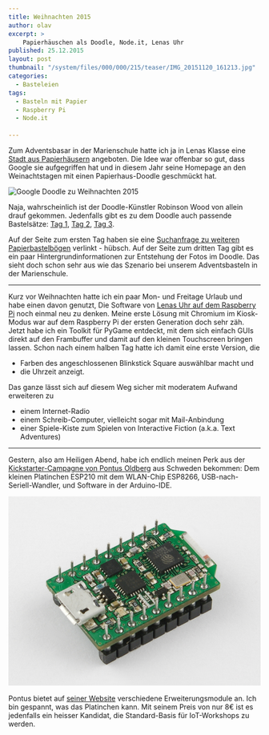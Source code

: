```yaml
---
title: Weihnachten 2015
author: olav
excerpt: >
    Papierhäuschen als Doodle, Node.it, Lenas Uhr
published: 25.12.2015
layout: post
thumbnail: "/system/files/000/000/215/teaser/IMG_20151120_161213.jpg"
categories:
  - Basteleien
tags:
  - Basteln mit Papier
  - Raspberry Pi
  - Node.it

---
```

Zum Adventsbasar in der Marienschule hatte ich ja in Lenas Klasse eine [Stadt aus Papierhäusern](/workshops/2015/11/29/adventsbasar-mit-bunten-papierhaeusern-und-littlebits.html) angeboten. Die Idee war offenbar so gut, dass Google sie aufgegriffen hat und in diesem Jahr seine Homepage an den Weinachtstagen mit einen Papierhaus-Doodle geschmückt hat.

<div class="thumbnail" style="border:none;box-shadow:none">
    <img src="https://www.google.de/logos/doodles/2015/holidays-2015-day-3-6399865393250304-5757334940811264-ror.jpg" alt="Google Doodle zu Weihnachten 2015">
</div>

Naja, wahrscheinlich ist der Doodle-Künstler Robinson Wood von allein drauf gekommen. Jedenfalls gibt es zu dem Doodle auch passende Bastelsätze: [Tag 1](https://www.google.com/doodles/holidays-2015-day-1), [Tag 2](https://www.google.com/doodles/holidays-2015-day-2), [Tag 3](https://www.google.com/doodles/holidays-2015-day-3).

Auf der Seite zum ersten Tag haben sie eine [Suchanfrage zu weiteren Papierbastelbögen](https://www.google.de/search?safe=active&tbm=isch&q=papercraft+cut+outs&cad=h) verlinkt - hübsch. Auf der Seite zum dritten Tag gibt es ein paar Hintergrundinformationen zur Entstehung der Fotos im Doodle. Das sieht doch schon sehr aus wie das Szenario bei unserem Adventsbasteln in der Marienschule.

----
Kurz vor Weihnachten hatte ich ein paar Mon- und Freitage Urlaub und habe einen davon genutzt, Die Software von [Lenas Uhr auf dem Raspberry Pi](/2014/12/wecker-stimmungslampe/) noch einmal neu zu denken. Meine erste Lösung mit Chromium im Kiosk-Modus war auf dem Raspberry Pi der ersten Generation doch sehr zäh. Jetzt habe ich ein Toolkit für PyGame entdeckt, mit dem sich einfach GUIs direkt auf den Frambuffer und damit auf den kleinen Touchscreen bringen lassen. Schon nach einem halben Tag hatte ich damit eine erste Version, die

* Farben des angeschlossenen Blinkstick Square auswählbar macht und
* die Uhrzeit anzeigt.

Das ganze lässt sich auf diesem Weg sicher mit moderatem Aufwand erweiteren zu

* einem Internet-Radio
* einem Schreib-Computer, vielleicht sogar mit Mail-Anbindung
* einer Spiele-Kiste zum Spielen von Interactive Fiction (a.k.a. Text Adventures)

----
Gestern, also am Heiligen Abend, habe ich endlich meinen Perk aus der [Kickstarter-Campagne von Pontus Oldberg](https://www.kickstarter.com/projects/sweetpeas/nodeit-the-worlds-smallest-and-extendable-iot-syst?lang=de) aus Schweden bekommen: Dem kleinen Platinchen ESP210 mit dem WLAN-Chip ESP8266, USB-nach-Seriell-Wandler, und Software in der Arduino-IDE.

<div class="thumbnail">
    <img src="/uploads/800px-Esp-210-1-iso.png" alt="ESP210 Board">
</div>

Pontus bietet auf [seiner Website](http://www.sweetpeas.se/) verschiedene Erweiterungsmodule an. Ich bin gespannt, was das Platinchen kann. Mit seinem Preis von nur 8€ ist es jedenfalls ein heisser Kandidat, die Standard-Basis für IoT-Workshops zu werden.
